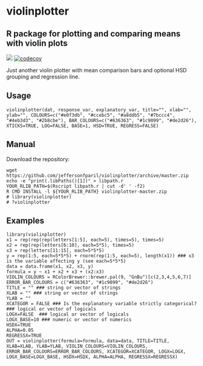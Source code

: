 # violinplotter
## R package for plotting and comparing means with violin plots

![](https://travis-ci.com/jeffersonfparil/violinplotter.svg?branch=master) [![codecov](https://codecov.io/gh/jeffersonfparil/violinplotter/branch/master/graph/badge.svg)](https://codecov.io/gh/jeffersonfparil/violinplotter)

Just another violin plotter with mean comparison bars and optional HSD grouping and regression line.

## Usage
```
violinplotter(dat, response_var, explanatory_var, title="", xlab="", ylab="", COLOURS=c("#e0f3db", "#ccebc5", "#a8ddb5", "#7bccc4", "#4eb3d3", "#2b8cbe"), BAR_COLOURS=c("#636363", "#1c9099", "#de2d26"), XTICKS=TRUE, LOG=FALSE, BASE=1, HSD=TRUE, REGRESS=FALSE)
```

## Manual
Download the repository:
```
wget https://github.com/jeffersonfparil/violinplotter/archive/master.zip
echo -e "print(.libPaths()[1])" > libpath.r
YOUR_RLIB_PATH=$(Rscript libpath.r | cut -d' ' -f2)
R CMD INSTALL -l ${YOUR_RLIB_PATH} violinplotter-master.zip
# library(violinplotter)
# ?violinplotter
```

## Examples
```
library(violinplotter)
x1 = rep(rep(rep(letters[1:5], each=5), times=5), times=5)
x2 = rep(rep(letters[6:10], each=5*5), times=5)
x3 = rep(letters[11:15], each=5*5*5)
y = rep(1:5, each=5*5*5) + rnorm(rep(1:5, each=5), length(x1)) ### x3 is the variable affecting y (see each=5*5*5)
data = data.frame(x1, x2, x3, y)
formula = y ~ x1 + x2 + x3 + (x2:x3)
VIOLIN_COLOURS = RColorBrewer::brewer.pal(9, "GnBu")[c(2,3,4,5,6,7)]
ERROR_BAR_COLOURS = c("#636363", "#1c9099", "#de2d26")
TITLE = "" ### string or vector of strings
XLAB = "" ### string or vector of strings
YLAB = ""
XCATEGOR = FALSE ### Is the explanatory variable strictly categorical? ### logical or vector of logicals
LOGX=FALSE  ### logical or vector of logicals
LOGX_BASE=10 ### numeric or vector of numerics
HSDX=TRUE
ALPHA=0.05
REGRESSX=TRUE
OUT = violinplotter(formula=formula, data=data, TITLE=TITLE, XLAB=XLAB, YLAB=YLAB, VIOLIN_COLOURS=VIOLIN_COLOURS, ERROR_BAR_COLOURS=ERROR_BAR_COLOURS, XCATEGOR=XCATEGOR, LOGX=LOGX, LOGX_BASE=LOGX_BASE, HSDX=HSDX, ALPHA=ALPHA, REGRESSX=REGRESSX)

```
